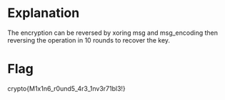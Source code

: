 # Explanation
The encryption can be reversed by xoring msg and msg_encoding then reversing the operation in 10 rounds to recover the key.


# Flag
crypto{M1x1n6_r0und5_4r3_1nv3r71bl3!}